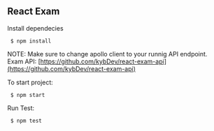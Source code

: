 
## React Exam

Install dependecies
```
 $ npm install
```

NOTE: Make sure to change apollo client to your runnig API endpoint. <br> 
Exam API:
[https://github.com/kybDev/react-exam-api](https://github.com/kybDev/react-exam-api)

To start project:
```
 $ npm start
```

Run Test:
```
 $ npm test
```
